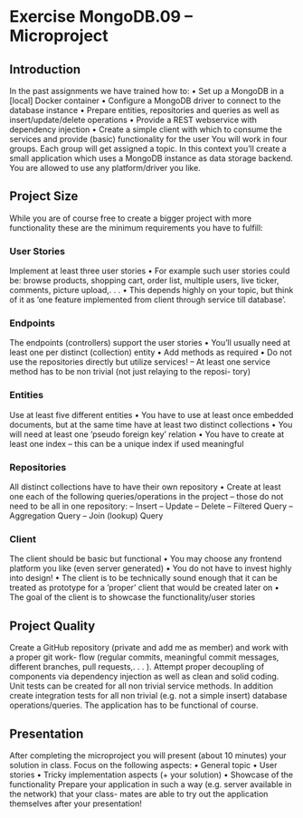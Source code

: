 # Exercise MongoDB.09 – Microproject

## Introduction

In the past assignments we have trained how to:
• Set up a MongoDB in a [local] Docker container
• Configure a MongoDB driver to connect to the database instance
• Prepare entities, repositories and queries as well as insert/update/delete operations
• Provide a REST webservice with dependency injection
• Create a simple client with which to consume the services and provide (basic) functionality
for the user
You will work in four groups. Each group will get assigned a topic. In this context you’ll create a small application which uses a MongoDB instance as data storage backend.
You are allowed to use any platform/driver you like. 

## Project Size

While you are of course free to create a bigger project with more functionality these are the minimum requirements you have to fulfill:

### User Stories

Implement at least three user stories
• For example such user stories could be: browse products, shopping cart, order list, multiple users, live ticker, comments, picture upload,. . .
• This depends highly on your topic, but think of it as ’one feature implemented from client through service till database’.

### Endpoints

The endpoints (controllers) support the user stories
• You’ll usually need at least one per distinct (collection) entity
• Add methods as required
• Do not use the repositories directly but utilize services!
– At least one service method has to be non trivial (not just relaying to the reposi- tory)

### Entities

Use at least five different entities
• You have to use at least once embedded documents, but at the same time have at least two distinct collections
• You will need at least one ’pseudo foreign key’ relation
• You have to create at least one index – this can be a unique index if used meaningful

### Repositories

All distinct collections have to have their own repository
• Create at least one each of the following queries/operations in the project – those do not need to be all in one repository:
– Insert
– Update
– Delete
– Filtered Query
– Aggregation Query
– Join (lookup) Query

### Client

The client should be basic but functional
• You may choose any frontend platform you like (even server generated)
• You do not have to invest highly into design!
• The client is to be technically sound enough that it can be treated as prototype for a
’proper’ client that would be created later on
• The goal of the client is to showcase the functionality/user stories

## Project Quality

Create a GitHub repository (private and add me as member) and work with a proper git work- flow (regular commits, meaningful commit messages, different branches, pull requests,. . . ).
Attempt proper decoupling of components via dependency injection as well as clean and solid coding.
Unit tests can be created for all non trivial service methods. In addition create integration tests for all non trivial (e.g. not a simple insert) database operations/queries.
The application has to be functional of course.

## Presentation

After completing the microproject you will present (about 10 minutes) your solution in class. Focus on the following aspects:
• General topic
• User stories
• Tricky implementation aspects (+ your solution) • Showcase of the functionality
Prepare your application in such a way (e.g. server available in the network) that your class- mates are able to try out the application themselves after your presentation!
